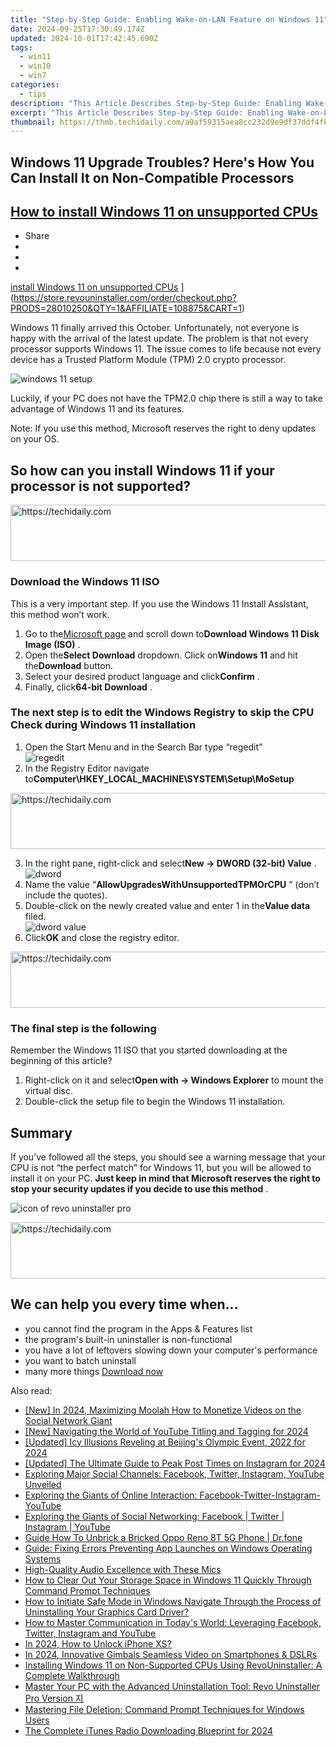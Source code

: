 ```yaml
---
title: "Step-by-Step Guide: Enabling Wake-on-LAN Feature on Windows 11"
date: 2024-09-25T17:30:49.174Z
updated: 2024-10-01T17:42:45.690Z
tags:
  - win11
  - win10
  - win7
categories:
  - tips
description: "This Article Describes Step-by-Step Guide: Enabling Wake-on-LAN Feature on Windows 11"
excerpt: "This Article Describes Step-by-Step Guide: Enabling Wake-on-LAN Feature on Windows 11"
thumbnail: https://thmb.techidaily.com/a9af59315aea8cc232d9e9df37ddf4fb252ec7cdb030d740feb1460fb864db26.jpg
---
```


## Windows 11 Upgrade Troubles? Here's How You Can Install It on Non-Compatible Processors

## [How to install Windows 11 on unsupported CPUs](https://store.revouninstaller.com/order/checkout.php?PRODS=28010250&QTY=1&AFFILIATE=108875&CART=1)

* Share
* [](http://www.facebook.com/share.php?u=https://www.revouninstaller.com/blog/how-to-install-windows-11-on-unsupported-cpus/&title=How+to+install+Windows+11+on+unsupported+CPUs)
* [](https://twitter.com/intent/tweet?text=How+to+install+Windows+11+on+unsupported+CPUs&url=https://www.revouninstaller.com/blog/how-to-install-windows-11-on-unsupported-cpus/ "Click to share on Twitter")
* [](https://store.revouninstaller.com/order/checkout.php?PRODS=28010250&QTY=1&AFFILIATE=108875&CART=1)

[install Windows 11 on unsupported CPUs](https://f057a20f961f56a72089-b74530d2d26278124f446233f95622ef.ssl.cf1.rackcdn.com/site/blog/install-windows-unsupported-cpu/how-to-install-windows-11-on-unsupported-cpu.png) ](https://store.revouninstaller.com/order/checkout.php?PRODS=28010250&QTY=1&AFFILIATE=108875&CART=1)

 Windows 11 finally arrived this October. Unfortunately, not everyone is happy with the arrival of the latest update. The problem is that not every processor supports Windows 11\. The issue comes to life because not every device has a Trusted Platform Module (TPM) 2.0 crypto processor.

![windows 11 setup](https://f057a20f961f56a72089-b74530d2d26278124f446233f95622ef.ssl.cf1.rackcdn.com/site/blog/install-windows-unsupported-cpu/windows-11-setup.jpg)

 Luckily, if your PC does not have the TPM2.0 chip there is still a way to take advantage of Windows 11 and its features.

 Note: If you use this method, Microsoft reserves the right to deny updates on your OS.

## So how can you install Windows 11 if your processor is not supported?

<!-- affiliate ads begin -->
<a href="https://laganoo.pxf.io/c/5597632/1528688/16446" target="_top" id="1528688">
  <img src="//a.impactradius-go.com/display-ad/16446-1528688" border="0" alt="https://techidaily.com" width="728" height="90"/>
</a>
<img height="0" width="0" src="https://laganoo.pxf.io/i/5597632/1528688/16446" style="position:absolute;visibility:hidden;" border="0" />
<!-- affiliate ads end -->

### Download the Windows 11 ISO

 This is a very important step. If you use the Windows 11 Install Assistant, this method won’t work.

1. Go to the[Microsoft page](https://www.microsoft.com/en-us/software-download/windows11?ranMID=24542&ranEAID=nOD/rLJHOac&ranSiteID=nOD%5FrLJHOac-42vlJMwQgDDSJ5XfoWPeBA&epi=nOD%5FrLJHOac-42vlJMwQgDDSJ5XfoWPeBA&irgwc=1&OCID=AID2200057%5Faff%5F7593%5F1243925&tduid=%28ir%5F%5Fzpv3mpuozckfqijnkk0sohz3we2xobwf0ymxujdc00%29%287593%29%281243925%29%28nOD%5FrLJHOac-42vlJMwQgDDSJ5XfoWPeBA%29%28%29&irclickid=%5Fzpv3mpuozckfqijnkk0sohz3we2xobwf0ymxujdc00) and scroll down to**Download Windows 11 Disk Image (ISO)** .
2. Open the**Select Download** dropdown. Click on**Windows 11** and hit the**Download** button.
3. Select your desired product language and click**Confirm** .
4. Finally, click**64-bit Download** .

### The next step is to edit the Windows Registry to skip the CPU Check during Windows 11 installation

1. Open the Start Menu and in the Search Bar type “regedit”  
![regedit](https://f057a20f961f56a72089-b74530d2d26278124f446233f95622ef.ssl.cf1.rackcdn.com/site/blog/install-windows-unsupported-cpu/regedit-exe.png)
2. In the Registry Editor navigate to**Computer\\HKEY\_LOCAL\_MACHINE\\SYSTEM\\Setup\\MoSetup**

<!-- affiliate ads begin -->
<a href="https://aligracehair.sjv.io/c/5597632/1975807/19272" target="_top" id="1975807">
  <img src="//a.impactradius-go.com/display-ad/19272-1975807" border="0" alt="https://techidaily.com" width="728" height="90"/>
</a>
<img height="0" width="0" src="https://aligracehair.sjv.io/i/5597632/1975807/19272" style="position:absolute;visibility:hidden;" border="0" />
<!-- affiliate ads end -->

3. In the right pane, right-click and select**New -> DWORD (32-bit) Value** .  
![dword](https://f057a20f961f56a72089-b74530d2d26278124f446233f95622ef.ssl.cf1.rackcdn.com/site/blog/install-windows-unsupported-cpu/dword.png)
4. Name the value “**AllowUpgradesWithUnsupportedTPMOrCPU** ” (don’t include the quotes).
5. Double-click on the newly created value and enter 1 in the**Value data** filed.  
![dword value](https://f057a20f961f56a72089-b74530d2d26278124f446233f95622ef.ssl.cf1.rackcdn.com/site/blog/install-windows-unsupported-cpu/edit-dword-value.jpg)
6. Click**OK** and close the registry editor.

<!-- affiliate ads begin -->
<a href="https://ephamedtechinc.pxf.io/c/5597632/2137206/26400" target="_top" id="2137206">
  <img src="//a.impactradius-go.com/display-ad/26400-2137206" border="0" alt="https://techidaily.com" width="728" height="90"/>
</a>
<img height="0" width="0" src="https://ephamedtechinc.pxf.io/i/5597632/2137206/26400" style="position:absolute;visibility:hidden;" border="0" />
<!-- affiliate ads end -->

### The final step is the following

 Remember the Windows 11 ISO that you started downloading at the beginning of this article?

1. Right-click on it and select**Open with -> Windows Explorer** to mount the virtual disc.
2. Double-click the setup file to begin the Windows 11 installation.

## Summary

 If you’ve followed all the steps, you should see a warning message that your CPU is not “the perfect match” for Windows 11, but you will be allowed to install it on your PC. **Just keep in mind that Microsoft reserves the right to stop your security updates if you decide to use this method** .

![icon of revo uninstaller pro](https://f057a20f961f56a72089-b74530d2d26278124f446233f95622ef.ssl.cf1.rackcdn.com/site/icons/rup5-64.png)

<!-- affiliate ads begin -->
<a href="https://appsumo.8odi.net/c/5597632/2144297/7443" target="_top" id="2144297">
  <img src="//a.impactradius-go.com/display-ad/7443-2144297" border="0" alt="https://techidaily.com" width="600" height="90"/>
</a>
<img height="0" width="0" src="https://appsumo.8odi.net/i/5597632/2144297/7443" style="position:absolute;visibility:hidden;" border="0" />
<!-- affiliate ads end -->

## We can help you every time when…

* you cannot find the program in the Apps & Features list
* the program's built-in uninstaller is non-functional
* you have a lot of leftovers slowing down your computer's performance
* you want to batch uninstall
* many more things
[Download now](https://store.revouninstaller.com/order/checkout.php?PRODS=28010250&QTY=1&AFFILIATE=108875&CART=1)

<ins class="adsbygoogle"
     style="display:block"
     data-ad-format="autorelaxed"
     data-ad-client="ca-pub-7571918770474297"
     data-ad-slot="1223367746"></ins>

<ins class="adsbygoogle"
     style="display:block"
     data-ad-client="ca-pub-7571918770474297"
     data-ad-slot="8358498916"
     data-ad-format="auto"
     data-full-width-responsive="true"></ins>

<span class="atpl-alsoreadstyle">Also read:</span>
<div><ul>
<li><a href="https://facebook-video-recording.techidaily.com/new-in-2024-maximizing-moolah-how-to-monetize-videos-on-the-social-network-giant/"><u>[New] In 2024, Maximizing Moolah How to Monetize Videos on the Social Network Giant</u></a></li>
<li><a href="https://youtube-lab.techidaily.com/avigating-the-world-of-youtube-titling-and-tagging-for-2024/"><u>[New] Navigating the World of YouTube Titling and Tagging for 2024</u></a></li>
<li><a href="https://article-helps.techidaily.com/updated-icy-illusions-reveling-at-beijings-olympic-event-2022-for-2024/"><u>[Updated] Icy Illusions Reveling at Beijing's Olympic Event, 2022 for 2024</u></a></li>
<li><a href="https://instagram-videos.techidaily.com/updated-the-ultimate-guide-to-peak-post-times-on-instagram-for-2024/"><u>[Updated] The Ultimate Guide to Peak Post Times on Instagram for 2024</u></a></li>
<li><a href="https://win-forum.techidaily.com/exploring-major-social-channels-facebook-twitter-instagram-youtube-unveiled/"><u>Exploring Major Social Channels: Facebook, Twitter, Instagram, YouTube Unveiled</u></a></li>
<li><a href="https://win-forum.techidaily.com/exploring-the-giants-of-online-interaction-facebook-twitter-instagram-youtube/"><u>Exploring the Giants of Online Interaction: Facebook-Twitter-Instagram-YouTube</u></a></li>
<li><a href="https://win-forum.techidaily.com/exploring-the-giants-of-social-networking-facebook-twitter-instagram-youtube/"><u>Exploring the Giants of Social Networking: Facebook | Twitter | Instagram | YouTube</u></a></li>
<li><a href="https://change-location.techidaily.com/guide-how-to-unbrick-a-bricked-oppo-reno-8t-5g-phone-drfone-by-drfone-fix-android-problems-fix-android-problems/"><u>Guide How To Unbrick a Bricked Oppo Reno 8T 5G Phone | Dr.fone</u></a></li>
<li><a href="https://win-forum.techidaily.com/guide-fixing-errors-preventing-app-launches-on-windows-operating-systems/"><u>Guide: Fixing Errors Preventing App Launches on Windows Operating Systems</u></a></li>
<li><a href="https://extra-tips.techidaily.com/high-quality-audio-excellence-with-these-mics/"><u>High-Quality Audio Excellence with These Mics</u></a></li>
<li><a href="https://win-forum.techidaily.com/how-to-clear-out-your-storage-space-in-windows-11-quickly-through-command-prompt-techniques/"><u>How to Clear Out Your Storage Space in Windows 11 Quickly Through Command Prompt Techniques</u></a></li>
<li><a href="https://driver-error.techidaily.com/how-to-initiate-safe-mode-in-windows-navigate-through-the-process-of-uninstalling-your-graphics-card-driver/"><u>How to Initiate Safe Mode in Windows Navigate Through the Process of Uninstalling Your Graphics Card Driver?</u></a></li>
<li><a href="https://win-forum.techidaily.com/how-to-master-communication-in-todays-world-leveraging-facebook-twitter-instagram-and-youtube/"><u>How to Master Communication in Today's World: Leveraging Facebook, Twitter, Instagram and YouTube</u></a></li>
<li><a href="https://ios-unlock.techidaily.com/in-2024-how-to-unlock-iphone-xs-by-drfone-ios/"><u>In 2024, How to Unlock iPhone XS?</u></a></li>
<li><a href="https://some-techniques.techidaily.com/in-2024-innovative-gimbals-seamless-video-on-smartphones-and-dslrs/"><u>In 2024, Innovative Gimbals Seamless Video on Smartphones & DSLRs</u></a></li>
<li><a href="https://win-forum.techidaily.com/installing-windows-11-on-non-supported-cpus-using-revouninstaller-a-complete-walkthrough/"><u>Installing Windows 11 on Non-Supported CPUs Using RevoUninstaller: A Complete Walkthrough</u></a></li>
<li><a href="https://win-forum.techidaily.com/master-your-pc-with-the-advanced-uninstallation-tool-revo-uninstaller-pro-version/"><u>Master Your PC with the Advanced Uninstallation Tool: Revo Uninstaller Pro Version 지</u></a></li>
<li><a href="https://win-forum.techidaily.com/mastering-file-deletion-command-prompt-techniques-for-windows-users/"><u>Mastering File Deletion: Command Prompt Techniques for Windows Users</u></a></li>
<li><a href="https://some-tips.techidaily.com/the-complete-itunes-radio-downloading-blueprint-for-2024/"><u>The Complete iTunes Radio Downloading Blueprint for 2024</u></a></li>
</ul></div>


